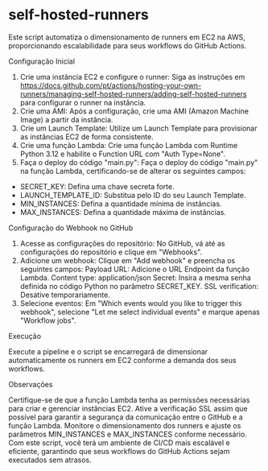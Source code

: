 # self-hosted-runners
Este script automatiza o dimensionamento de runners em EC2 na AWS, proporcionando escalabilidade para seus workflows do GitHub Actions.

Configuração Inicial

1. Crie uma instância EC2 e configure o runner: Siga as instruções em https://docs.github.com/pt/actions/hosting-your-own-runners/managing-self-hosted-runners/adding-self-hosted-runners para configurar o runner na instância.
2. Crie uma AMI: Após a configuração, crie uma AMI (Amazon Machine Image) a partir da instância.
3. Crie um Launch Template: Utilize um Launch Template para provisionar as instâncias EC2 de forma consistente.
4. Crie uma função Lambda: Crie uma função Lambda com Runtime Python 3.12 e habilite o Function URL com "Auth Type=None".
5. Faça o deploy do código "main.py": Faça o deploy do código "main.py" na função Lambda, certificando-se de alterar os seguintes campos:
- SECRET_KEY: Defina uma chave secreta forte.
- LAUNCH_TEMPLATE_ID: Substitua pelo ID do seu Launch Template.
- MIN_INSTANCES: Defina a quantidade mínima de instâncias.
- MAX_INSTANCES: Defina a quantidade máxima de instâncias.

Configuração do Webhook no GitHub

1. Acesse as configurações do repositório: No GitHub, vá até as configurações do repositório e clique em "Webhooks".
2. Adicione um webhook: Clique em "Add webhook" e preencha os seguintes campos:
Payload URL: Adicione o URL Endpoint da função Lambda.
Content type: application/json
Secret: Insira a mesma senha definida no código Python no parâmetro SECRET_KEY.
SSL verification: Desative temporariamente.
3. Selecione eventos: Em "Which events would you like to trigger this webhook", selecione "Let me select individual events" e marque apenas "Workflow jobs".

Execução

Execute a pipeline e o script se encarregará de dimensionar automaticamente os runners em EC2 conforme a demanda dos seus workflows.

Observações

Certifique-se de que a função Lambda tenha as permissões necessárias para criar e gerenciar instâncias EC2.
Ative a verificação SSL assim que possível para garantir a segurança da comunicação entre o GitHub e a função Lambda.
Monitore o dimensionamento dos runners e ajuste os parâmetros MIN_INSTANCES e MAX_INSTANCES conforme necessário.
Com este script, você terá um ambiente de CI/CD mais escalável e eficiente, garantindo que seus workflows do GitHub Actions sejam executados sem atrasos.
